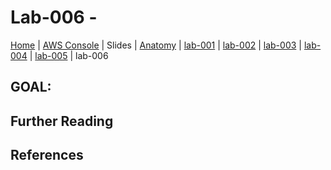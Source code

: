 # Lab-006 -

[Home](../README.md) |
[AWS Console](https://devopsplayground.signin.aws.amazon.com/console) |
Slides |
[Anatomy](anatomy.md) |
[lab-001](lab-001.md) |
[lab-002](lab-002.md) |
[lab-003](lab-003.md) |
[lab-004](lab-004.md) |
[lab-005](lab-005.md) |
lab-006

## GOAL:





## Further Reading


## References
